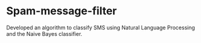 # Spam-message-filter
Developed an algorithm to classify SMS using Natural Language Processing and the Naive Bayes classifier.
